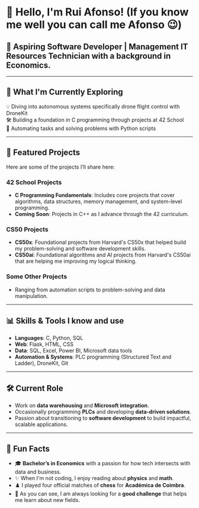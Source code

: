 # 👋 Hello, I'm Rui Afonso! (If you know me well you can call me Afonso 😉)
## 🌱 Aspiring Software Developer | Management IT Resources Technician with a background in Economics.

---

## 🔧 What I'm Currently Exploring

💡 Diving into autonomous systems specifically drone flight control with DroneKit  
🛠️ Building a foundation in C programming through projects at 42 School  
🤖 Automating tasks and solving problems with Python scripts

---

## 📂 Featured Projects
Here are some of the projects I’ll share here:
### 42 School Projects
- **C Programming Fundamentals**: Includes core projects that cover algorithms, data structures, memory management, and system-level programming.
- **Coming Soon**: Projects in C++ as I advance through the 42 curriculum.

### CS50 Projects
- **CS50x**: Foundational projects from Harvard's CS50x that helped build my problem-solving and software development skills.
- **CS50ai**: Foundational algorithms and AI projects from Harvard's CS50ai that are helping me improving my logical thinking.

### Some Other Projects
- Ranging from automation scripts to problem-solving and data manipulation.

---

## 📊 Skills & Tools I know and use
- **Languages**: C, Python, SQL
- **Web**: Flask, HTML, CSS
- **Data**: SQL, Excel, Power BI, Microsoft data tools
- **Automation & Systems**: PLC programming (Structured Text and Ladder), DroneKit, Git

---

## 🛠️ Current Role  
- Work on **data warehousing** and **Microsoft integration**.  
- Occasionally programming **PLCs** and developing **data-driven solutions**.  
- Passion about transitioning to **software development** to build impactful, scalable applications.

---

## 🌱 Fun Facts
- 🎓 **Bachelor’s in Economics** with a passion for how tech intersects with data and business.
- ✨ When I'm not coding, I enjoy reading about **physics** and **math**.
- ♟️ I played four official matches of **chess** for **Académica de Coimbra**.
- 💪 As you can see, I am always looking for a **good challenge** that helps me learn about new fields.
